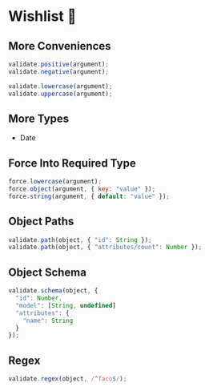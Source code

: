 # Wishlist 🌠

## More Conveniences

``` javascript
validate.positive(argument);
validate.negative(argument);

validate.lowercase(argument);
validate.uppercase(argument);
```

## More Types

* Date

## Force Into Required Type

``` javascript
force.lowercase(argument);
force.object(argument, { key: "value" });
force.string(argument, { default: "value" });
```

## Object Paths

``` javascript
validate.path(object, { "id": String });
validate.path(object, { "attributes/count": Number });
```

## Object Schema

``` javascript
validate.schema(object, {
  "id": Number,
  "model": [String, undefined]
  "attributes": {
    "name": String
  }
});
```

## Regex

``` javascript
validate.regex(object, /^Taco$/);
```
